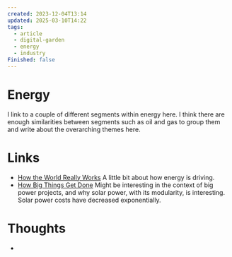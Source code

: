 ```yaml
---
created: 2023-12-04T13:14
updated: 2025-03-10T14:22
tags:
  - article
  - digital-garden
  - energy
  - industry
Finished: false
---
```


# Energy

I link to a couple of different segments within energy here. I think there are enough similarities between segments such as oil and gas to group them and write about the overarching themes here. 


## 

# Links
- [How the World Really Works](../../Books/Book%20Reviews/Science/World/How%20the%20World%20Really%20Works.md) A little bit about how energy is driving. 
- [How Big Things Get Done](../../Books/Book%20Reviews/Science/World/How%20Big%20Things%20Get%20Done.md) Might be interesting in the context of big power projects, and why solar power, with its modularity, is interesting. Solar power costs have decreased exponentially. 


# Thoughts 
- 


